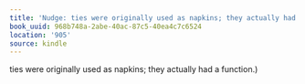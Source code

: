 ```yaml
---
title: 'Nudge: ties were originally used as napkins; they actually had a fu…'
book_uuid: 968b748a-2abe-40ac-87c5-40ea4c7c6524
location: '905'
source: kindle
---
```


ties were originally used as napkins; they actually had a function.)